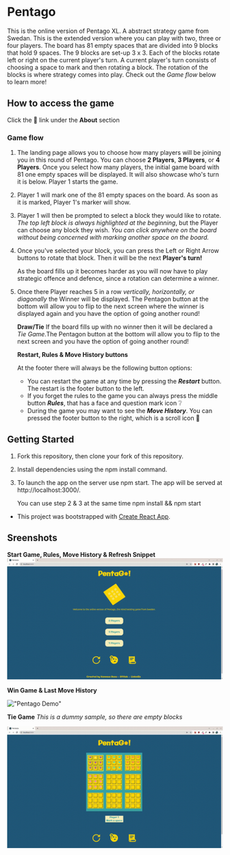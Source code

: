 # Pentago
This is the online version of Pentago XL. A abstract strategy game from Swedan. This is the extended version where you can play with two, three or four players. The board has 81 empty spaces that are divided into 9 blocks that hold 9 spaces. The 9 blocks are set-up 3 x 3. Each of the blocks rotate left or right on the current player's turn. A current player's turn consists of choosing a space to mark and then rotating a block. The rotation of the blocks is where strategy comes into play. Check out the *Game flow* below to learn more!

## How to access the game
Click the :paperclip: link under the **About** section 

### Game flow
1. The landing page allows you to choose how many players will be joining you in this round of Pentago. You can choose **2 Players**, **3 Players**, or **4 Players**. Once you select how many players, the initial game board with 81 one empty spaces will be displayed. It will also showcase who's turn it is below. Player 1 starts the game.
2. Player 1 will mark one of the 81 empty spaces on the board. As soon as it is marked, Player 1's marker will show. 
3. Player 1 will then be prompted to select a block they would like to rotate. *The top left block is always highlighted at the beginning*, but the Player can choose any block they wish. *You can click anywhere on the board without being concerned with marking another space on the board.*
4. Once you've selected your block, you can press the Left or Right Arrow buttons to rotate that block. Then it will be the next **Player's turn!**

   As the board fills up it becomes harder as you will now have to play strategic offence and defence, since a rotation can determine a winner. 

5. Once there Player reaches 5 in a row *vertically, horizontally, or diagonally* the Winner will be displayed. The Pentagon button at the bottom will allow you to flip to the next screen where the winner is displayed again and you have the option of going another round!

   **Draw/Tie**
   If the board fills up with no winner then it will be declared a *Tie Game*.The Pentagon button at the bottom will allow you to flip to the next screen and you have the option of going another round!

   **Restart, Rules & Move History buttons**


   At the footer there will always be the following button options:
   * You can restart the game at any time by pressing the **_Restart_** button. The restart is the footer button to the left.
   * If you forget the rules to the game you can always press the middle button **_Rules_**, that has a face and question mark icon :grey_question: 
   * During the game you may want to see the **_Move History_**. You can pressed the footer button to the right, which is a scroll icon :scroll:

## Getting Started
1. Fork this repository, then clone your fork of this repository.
2. Install dependencies using the npm install command.
3. To launch the app on the server use npm start. The app will be served at http://localhost:3000/.

   You can use step 2 & 3 at the same time npm install && npm start

* This project was bootstrapped with [Create React App](https://github.com/facebookincubator/create-react-app).

## Sreenshots

**Start Game, Rules, Move History & Refresh Snippet** 
!["Pentago Demo"](https://github.com/vtbano/Pentago/blob/main/public/images/Pentago-Start-Rules-MoveHisotry-Refresh.gif)

**Win Game & Last Move History**

!["Pentago Demo"](https://github.com/vtbano/Pentago/blob/main/public/images/Pentago-3Players-MoveHistory.gif)

**Tie Game** *This is a dummy sample, so there are empty blocks*

!["Pentago Demo"](https://github.com/vtbano/Pentago/blob/main/public/images/Pentago-TieGameSample.gif)




